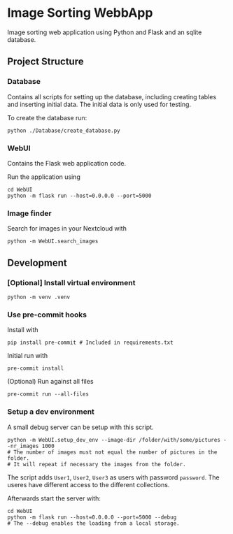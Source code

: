 # Image Sorting WebbApp

Image sorting web application using Python and Flask and an sqlite database.

## Project Structure

### Database
Contains all scripts for setting up the database, including creating tables and inserting initial data.
The initial data is only used for testing.

To create the database run:

```shell
python ./Database/create_database.py
```

### WebUI
Contains the Flask web application code.

Run the application using
```shell
cd WebUI
python -m flask run --host=0.0.0.0 --port=5000
```

### Image finder
Search for images in your Nextcloud with

```shell
python -m WebUI.search_images
```

## Development

### [Optional] Install virtual environment
```shell
python -m venv .venv
```

### Use pre-commit hooks

Install with

```shell
pip install pre-commit # Included in requirements.txt
```

Initial run with
```shell
pre-commit install
```

(Optional) Run against all files
```shell
pre-commit run --all-files
```

### Setup a dev environment

A small debug server can be setup with this script.
```shell
python -m WebUI.setup_dev_env --image-dir /folder/with/some/pictures --nr_images 1000
# The number of images must not equal the number of pictures in the folder.
# It will repeat if necessary the images from the folder.
```
The script adds `User1`, `User2`, `User3` as users with password `password`.
The useres have different access to the different collections.


Afterwards start the server with:
```shell
cd WebUI
python -m flask run --host=0.0.0.0 --port=5000 --debug
# The --debug enables the loading from a local storage.
```
